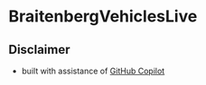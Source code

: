 # BraitenbergVehiclesLive

## Disclaimer

- built with assistance of [GitHub Copilot](https://github.com/features/copilot)
